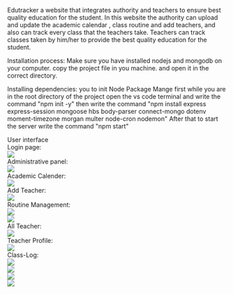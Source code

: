 Edutracker a website that integrates authority and teachers to ensure best quality
education for the student. In this website the authority can upload and update the
academic calendar , class routine and add teachers, and also can track every class that the
teachers take.
Teachers can track classes taken by him/her to provide the best quality education for the
student.

Installation process: Make sure you have installed nodejs and mongodb on your computer.
copy the project file in you machine. and open it in the correct directory.

Installing dependencies: you to init Node Package Mange first 
while you are in the root directory of the project open the vs code terminal and write the command "npm init -y"
then write the command "npm install express express-session mongoose hbs body-parser connect-mongo dotenv moment-timezone morgan multer node-cron nodemon"
After that to start the server write the command "npm start"

User interface
<br>
Login page:
<br>
![](images/login.PNG)
<br>
Administrative panel:
<br>
![](images/admin_panel_home.PNG)
<br>
Academic Calender:
<br>
![](images/academic_calendar_admin.PNG)
<br>
Add Teacher:
<br>
![](images/add_teacher_admin.PNG)
<br>
Routine Management:
<br>
![](images/routine_add_admin.PNG)
<br>
![](images/routine_management_admin.PNG)
<br>
All Teacher:
<br>
![](images/teacher_list_admin.PNG)
<br>
Teacher Profile:
<br>
![](images/teacher_profile.PNG)
<br>
Class-Log:
<br>
![](images/class_Log_Ongoing.PNG)
<br>
![](images/class_Log_waiting.PNG)
<br>
![](images/class_Log.PNG)
<br>
![](images/class_Log_attended.PNG)
<br>
